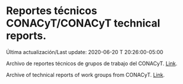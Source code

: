 # Reportes técnicos CONACyT/CONACyT technical reports.

Última actualización/Last update: 2020-06-20 T 20:26:00-05:00

Archivo de reportes técnicos de grupos de trabajo del CONACyT. [Link](https://coronavirus.conacyt.mx/productos/index.html).

Archive of technical reports of work groups from CONACyT. [Link](https://coronavirus.conacyt.mx/productos/index.html).
